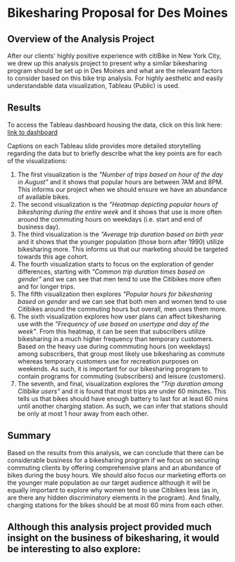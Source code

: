 # Bikesharing Proposal for Des Moines

## Overview of the Analysis Project
After our clients' highly positive experience with citiBike in New York City, we drew up this analysis project to present why a similar bikesharing program should be set up in Des Moines and what are the relevant factors to consider based on this bike trip analysis. For highly aesthetic and easily understandable data visualization, Tableau (Public) is used.

## Results
To access the Tableau dashboard housing the data, click on this link here: [link to dashboard](https://public.tableau.com/app/profile/sharon.ng4817/viz/CitibikeChallenge_16330520897360/NYCCitibikeAnalysisProjectStory?publish=yes "link to dashboard")

Captions on each Tableau slide provides more detailed storytelling regarding the data but to briefly describe what the key points are for each of the visualizations:

1. The first visualization is the _"Number of trips based on hour of the day in August"_ and it shows that popular hours are between 7AM and 8PM. This informs our project when we should ensure we have an abundance of available bikes.
2. The second visualization is the _"Heatmap depicting popular hours of bikesharing during the entire week_ and it shows that use is more often around the commuting hours on weekdays (i.e. start and end of business day).
3. The third visualization is the _"Average trip duration based on birth year_ and it shows that the younger population (those born after 1990) utilize bikesharing more. This informs us that our marketing should be targeted towards this age cohort.
4. The fourth visualization starts to focus on the exploration of gender differences, starting with _"Common trip duration times based on gender"_ and we can see that men tend to use the Citibikes more often and for longer trips.
5. The fifth visualization then explores _"Popular hours for bikesharing based on gender_ and we can see that both men and women tend to use Citibikes around the commuting hours but overall, men uses them more.
6. The sixth visualization explores how user plans can affect bikesharing use with the _"Frequency of use based on usertype and day of the week"_. From this heatmap, it can be seen that subscribers utilize bikesharing in a much higher frequency than temporary customers. Based on the heavy use during commmuting hours (on weekdays) among subscribers, that group most likely use bikesharing as commute whereas temporary customers use for recreation purposes on weekends. As such, it is important for our bikesharing program to contain programs for commuting (subscribers) and leisure (customers).
7. The seventh, and final, visualization explores the _"Trip duration among Citibike users"_ and it is found that most trips are under 60 minutes. This tells us that bikes should have enough battery to last for at least 60 mins until another charging station. As such, we can infer that stations should be only at most 1 hour away from each other.

## Summary

Based on the results from this analysis, we can conclude that there can be considerable business for a bikesharing program if we focus on securing commuting clients by offering comprehensive plans and an abundance of bikes during the busy hours. We should also focus our marketing efforts on the younger male population as our target audience although it will be equally important to explore why women tend to use Citibikes less (as in, are there any hidden discriminatory elements in the program). And finally, charging stations for the bikes should be at most 60 mins from each other. 

Although this analysis project provided much insight on the business of bikesharing, it would be interesting to also explore:
- 
